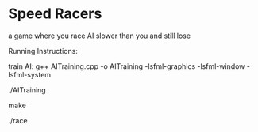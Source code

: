 # Speed Racers
 a game where you race AI slower than you and still lose


Running Instructions:

train AI:
g++ AITraining.cpp -o AITraining -lsfml-graphics -lsfml-window -lsfml-system


./AITraining

make

./race
